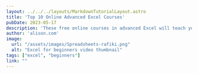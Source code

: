 ```yaml
---
layout: ../../../layouts/MarkdownTutorialLayout.astro
title: 'Top 10 Online Advanced Excel Courses'
pubDate: 2023-05-17
description: 'These free online courses in advanced Excel will teach you how to use every tool and function that Excel has to offer. Microsoft Excel is one of the more complex applications in the Microsoft office suite, and an advanced knowledge of Excel is very attractive to employers. Teaching advanced formulas, conditional formatting, and more, these courses will have you up to speed with Excel in no time.'
author: 'alison.com'
image:
  url: "/assets/images/Spreadsheets-rafiki.png"
  alt: "Excel for beginners video thumbnail"
tags: ["excel", "beginners"]
link: ""
---
```

